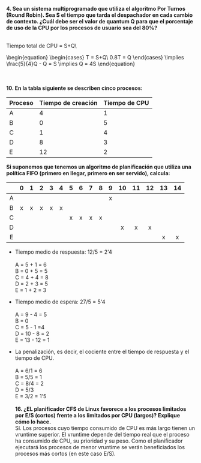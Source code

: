

**4. Sea un sistema multiprogramado que utiliza el algoritmo Por Turnos (Round Robin). Sea S el tiempo que tarda el despachador en cada cambio de contexto. ¿Cuál debe ser el valor de quantum Q para que el porcentaje de uso de la CPU por los procesos de usuario sea del 80%?**

\
Tiempo total de CPU = S+Q\

\begin{equation}
\begin{cases}
	T = S+Q\\
	0.8T = Q
\end{cases} \implies \frac{5}{4}Q - Q = S \implies Q = 4S
\end{equation}

\
\
**10. En la tabla siguiente se describen cinco procesos:**

| Proceso | Tiempo de creación | Tiempo de CPU |
|---------|--------------------|---------------|
|    A    |          4         |       1       |
|    B    |          0         |       5       |
|    C    |          1         |       4       |
|    D    |          8         |       3       |
|    E    |         12         |       2       |

**Si suponemos que tenemos un algoritmo de planificación que utiliza una política FIFO (primero en llegar, primero en ser servido), calcula:**

|   | 0 | 1 | 2 | 3 | 4 | 5 | 6 | 7 | 8 | 9 | 10 | 11 | 12 | 13 | 14 |
|:-:|:-:|:-:|:-:|:-:|:-:|:-:|:-:|:-:|:-:|:-:|:--:|:--:|:--:|:--:|:--:|
| A |   |   |   |   |   |   |   |   |   | x |    |    |    |    |    |
| B | x | x | x | x | x |   |   |   |   |   |    |    |    |    |    |
| C |   |   |   |   |   | x | x | x | x |   |    |    |    |    |    |
| D |   |   |   |   |   |   |   |   |   |   |  x |  x |  x |    |    |
| E |   |   |   |   |   |   |   |   |   |   |    |    |    |  x |  x |

  * Tiempo medio de respuesta: 12/5 = 2'4\
  \
  A = 5 + 1 = 6\
  B = 0 + 5 = 5\
  C = 4 + 4 = 8\
  D = 2 + 3 = 5\
  E = 1 + 2 = 3

  * Tiempo medio de espera: 27/5 = 5'4\
  \
  A = 9 - 4 = 5\
  B = 0\
  C = 5 - 1 =4\
  D = 10 - 8 = 2\
  E = 13 - 12 = 1

  * La penalización, es decir, el cociente entre el tiempo de respuesta y el tiempo de CPU.\
  \
  A = 6/1 = 6\
  B = 5/5 = 1\
  C = 8/4 = 2\
  D = 5/3\
  E = 3/2 = 1'5\
\
**16. ¿EL planificador CFS de Linux favorece a los procesos limitados por E/S (cortos) frente a los limitados por CPU (largos)? Explique cómo lo hace.**
\
Sí. Los procesos cuyo tiempo consumido de CPU es más largo tienen un vruntime superior. El vruntime depende del tiempo real que el proceso ha consumido de CPU, su prioridad y su peso.  Como el planificador ejecutará los procesos de menor vruntime se verán beneficiados los procesos más cortos (en este caso E/S).
